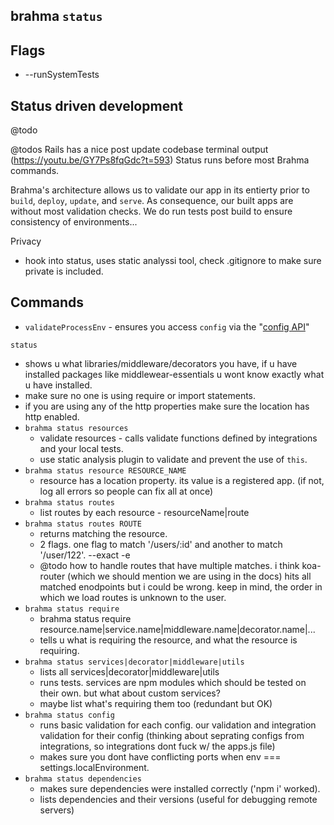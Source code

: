 ## brahma `status`


## Flags
- --runSystemTests

## Status driven development
@todo

@todos
Rails has a nice post update codebase terminal output (https://youtu.be/GY7Ps8fqGdc?t=593)
Status runs before most Brahma commands.

Brahma's architecture allows us to validate our app in its entierty prior to `build`, `deploy`, `update`, and `serve`. As consequence, our built apps are without most validation checks. We do run tests post build to ensure consistency of environments...

Privacy
- hook into status, uses static analyssi tool, check .gitignore to make sure private is included.

## Commands
- `validateProcessEnv` - ensures you access `config` via the "[config API](@todo)"


`status`
- shows u what libraries/middleware/decorators you have, if u have installed packages like middlewear-essentials u wont know exactly what u have installed.
- make sure no one is using require or import statements.
- if you are using any of the http properties make sure the location has http enabled.
- `brahma status resources`
  - validate resources - calls validate functions defined by integrations and your local tests.
  - use static analysis plugin to validate and prevent the use of `this`.
- `brahma status resource RESOURCE_NAME`
  - resource has a location property. its value is a registered app. (if not, log all errors so people can fix all at once)
- `brahma status routes`
  - list routes by each resource - resourceName|route
- `brahma status routes ROUTE`
  - returns matching the resource.
  - 2 flags. one flag to match '/users/:id' and another to match '/user/122'. --exact -e
  - @todo how to handle routes that have multiple matches. i think koa-router (which we should
  mention we are using in the docs) hits all matched enodpoints but i could be wrong. keep
  in mind, the order in which we load routes is unknown to the user.
- `brahma status require`
  - brahma status require resource.name|service.name|middleware.name|decorator.name|...
  - tells u what is requiring the resource, and what the resource is requiring.
- `brahma status services|decorator|middleware|utils`
  - lists all services|decorator|middleware|utils
  - runs tests. services are npm modules which should be tested on their own.
  but what about custom services?
  - maybe list what's requiring them too (redundant but OK)
- `brahma status config`
  - runs basic validation for each config. our validation and integration validation for their config (thinking about seprating configs from integrations, so integrations dont fuck w/ the apps.js file)
  - makes sure you dont have conflicting ports when env === settings.localEnvironment.
- `brahma status dependencies`
  - makes sure dependencies were installed correctly ('npm i' worked).
  - lists dependencies and their versions (useful for debugging remote servers)
